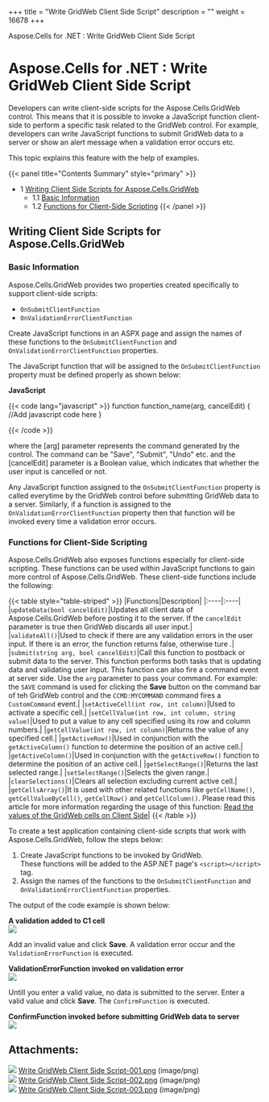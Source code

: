 +++
title = "Write GridWeb Client Side Script" 
description = "" 
weight = 16678 
+++

Aspose.Cells for .NET : Write GridWeb Client Side Script  

# Aspose.Cells for .NET : Write GridWeb Client Side Script


Developers can write client-side scripts for the Aspose.Cells.GridWeb control. This means that it is possible to invoke a JavaScript function client-side to perform a specific task related to the GridWeb control. For example, developers can write JavaScript functions to submit GridWeb data to a server or show an alert message when a validation error occurs etc.

This topic explains this feature with the help of examples.

{{< panel title="Contents Summary" style="primary" >}}
*   1 [Writing Client Side Scripts for Aspose.Cells.GridWeb](#WriteGridWebClientSideScript-WritingClientSideScriptsforAspose.Cells.GridWeb)
    *   1.1 [Basic Information](#WriteGridWebClientSideScript-BasicInformation)
    *   1.2 [Functions for Client-Side Scripting](#WriteGridWebClientSideScript-FunctionsforClient-SideScripting)
{{< /panel >}}
 

## Writing Client Side Scripts for Aspose.Cells.GridWeb

### Basic Information

Aspose.Cells.GridWeb provides two properties created specifically to support client-side scripts:

*   `OnSubmitClientFunction`
*   `OnValidationErrorClientFunction`

Create JavaScript functions in an ASPX page and assign the names of these functions to the `OnSubmitClientFunction` and `OnValidationErrorClientFunction` properties.

The JavaScript function that will be assigned to the `OnSubmitClientFunction` property must be defined properly as shown below:

**JavaScript**

{{< code lang="javascript" >}}
function function_name(arg, cancelEdit)
 {
   //Add javascript code here
 }
 
{{< /code >}}

where the \[arg\] parameter represents the command generated by the control. The command can be "Save", "Submit", "Undo" etc. and the \[cancelEdit\] parameter is a Boolean value, which indicates that whether the user input is cancelled or not.

Any JavaScript function assigned to the `OnSubmitClientFunction` property is called everytime by the GridWeb control before submitting GridWeb data to a server. Similarly, if a function is assigned to the `OnValidationErrorClientFunction` property then that function will be invoked every time a validation error occurs.

### Functions for Client-Side Scripting

Aspose.Cells.GridWeb also exposes functions especially for client-side scripting. These functions can be used within JavaScript functions to gain more control of Aspose.Cells.GridWeb. These client-side functions include the following:

{{< table style="table-striped" >}}
|Functions|Description|
|:----|:----|
|`updateData(bool cancelEdit)`|Updates all client data of Aspose.Cells.GridWeb before posting it to the server. If the `cancelEdit` parameter is true then GridWeb discards all user input.|
|`validateAll()`|Used to check if there are any validation errors in the user input. If there is an error, the function returns false, otherwise ture .|
|`submit(string arg, bool cancelEdit)`|Call this function to postback or submit data to the server. This function performs both tasks that is updating data and validating user input. This function can also fire a command event at server side. Use the `arg` parameter to pass your command. For example: the `SAVE` command is used for clicking the **Save** button on the command bar of teh GridWeb control and the `CCMD:MYCOMMAND` command fires a `CustomCommand` event.|
|`setActiveCell(int row, int column)`|Used to activate a specific cell.|
|`setCellValue(int row, int column, string value)`|Used to put a value to any cell specified using its row and column numbers.|
|`getCellValue(int row, int column)`|Returns the value of any specified cell.|
|`getActiveRow()`|Used in conjunction with the `getActiveColumn()` function to determine the position of an active cell.|
|`getActiveColumn()`|Used in conjunction with the `getActiveRow()` function to determine the position of an active cell.|
|`getSelectRange()`|Returns the last selected range.|
|`setSelectRange()`|Selects the given range.|
|`clearSelections()`|Clears all selection excluding current active cell.|
|`getCellsArray()`|It is used with other related functions like `getCellName()`, `getCellValueByCell()`, `getCellRow()` and `getCellColumn()`. Please read this article for more information regarding the usage of this function: [Read the values of the GridWeb cells on Client Side](https://docs2.aspose.com/cells/net/developerguide/asposecellsgridweb/workingwithgridwebclientsidescript/read+the+values+of+the+gridweb+cells+on+client+side)|
{{< /table >}}

To create a test application containing client-side scripts that work with Aspose.Cells.GridWeb, follow the steps below:

1.  Create JavaScript functions to be invoked by GridWeb.  
    These functions will be added to the ASP.NET page's `<script></script>` tag.
2.  Assign the names of the functions to the `OnSubmitClientFunction` and `OnValidationErrorClientFunction` properties.

The output of the code example is shown below:

**A validation added to C1 cell**  
![](https://docs2.aspose.com/cells/net/attachments/5013756/5115337.png)

Add an invalid value and click **Save**. A validation error occur and the `ValidationErrorFunction` is executed.

**ValidationErrorFunction invoked on validation error**  
![](https://docs2.aspose.com/cells/net/attachments/5013756/5115335.png)

Untill you enter a valid value, no data is submitted to the server. Enter a valid value and click **Save**. The `ConfirmFunction` is executed.

**ConfirmFunction invoked before submitting GridWeb data to server**  
![](https://docs2.aspose.com/cells/net/attachments/5013756/5115336.png)

## Attachments:

![](https://docs2.aspose.com/cells/net/images/icons/bullet_blue.gif) [Write GridWeb Client Side Script-001.png](https://docs2.aspose.com/cells/net/attachments/5013756/5115337.png) (image/png)  
![](https://docs2.aspose.com/cells/net/images/icons/bullet_blue.gif) [Write GridWeb Client Side Script-002.png](https://docs2.aspose.com/cells/net/attachments/5013756/5115335.png) (image/png)  
![](https://docs2.aspose.com/cells/net/images/icons/bullet_blue.gif) [Write GridWeb Client Side Script-003.png](https://docs2.aspose.com/cells/net/attachments/5013756/5115336.png) (image/png)  

